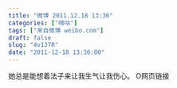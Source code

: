 ```yaml
---
title: "微博 2011.12.18 13:36"
categories: ["嘀咕"]
tags: ["来自微博 weibo.com"]
draft: false
slug: "4v137R"
date: "2011-12-18 13:36:00"
---
```


<p>她总是能想着法子来让我生气让我伤心。 O网页链接 ​​​​</p>
